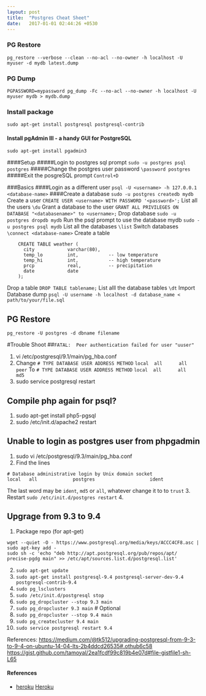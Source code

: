 ```yaml
---
layout: post
title:  "Postgres Cheat Sheet"
date:   2017-01-01 02:44:26 +0530
---
```


### PG Restore
`pg_restore --verbose --clean --no-acl --no-owner -h localhost -U myuser -d mydb latest.dump`

### PG Dump
`PGPASSWORD=mypassword pg_dump -Fc --no-acl --no-owner -h localhost -U myuser mydb > mydb.dump`

### Install package
`sudo apt-get install postgresql postgresql-contrib`

#### Install pgAdmin III - a handy GUI for PostgreSQL
`sudo apt-get install pgadmin3`

####Setup
#####Login to postgres sql prompt
`sudo -u postgres psql postgres`
#####Change the postgres user password
`\password postgres`
#####Exit the posgreSQL prompt
`Control+D`

###Basics
####Login as a different user
`psql -U <username> -h 127.0.0.1 <database-name>`
####Create a database
`sudo -u postgres createdb mydb`
Create a user
`CREATE USER <username> WITH PASSWORD '<password>';`
List all the users
`\du`
Grant a database to the user
`GRANT ALL PRIVILEGES ON DATABASE "<databasename>" to <username>;`
Drop database
`sudo -u postgres dropdb mydb`
Run the psql prompt to use the database mydb
`sudo -u postgres psql mydb`
List all the databases
`\list`
Switch databases
`\connect <database-name>`
Create a table
```
    CREATE TABLE weather (
      city            varchar(80),
      temp_lo         int,           -- low temperature
      temp_hi         int,           -- high temperature
      prcp            real,          -- precipitation
      date            date
    );
  ```
Drop a table
`DROP TABLE tablename;`
List alll the database tables
`\dt`
Import Database dump
`psql -U username -h localhost -d database_name < path/to/your/file.sql`

## PG Restore
`pg_restore -U postgres -d dbname filename`

#Trouble Shoot
##`FATAL:  Peer authentication failed for user "uuser"`
1. vi /etc/postgresql/9.1/main/pg_hba.conf
2. Change
   `# TYPE DATABASE USER ADDRESS METHOD`
   `local  all      all          peer`
   To
   `# TYPE DATABASE USER ADDRESS METHOD`
   `local  all      all          md5`
3. sudo service postgresql restart

## Compile php again for psql?
1. sudo apt-get install php5-pgsql
2. sudo /etc/init.d/apache2 restart

## Unable to login as postgres user from phpgadmin
1. sudo vi /etc/postgresql/9.3/main/pg_hba.conf
2. Find the lines
```
# Database administrative login by Unix domain socket
local   all             postgres                    ident
```
The last word may be `ident`, `md5` or `all`, whatever change it to to `trust`
3. Restart `sudo /etc/init.d/postgres restart`
4.

## Upgrage from 9.3 to 9.4

1. Package repo (for apt-get)
```
wget --quiet -O - https://www.postgresql.org/media/keys/ACCC4CF8.asc | sudo apt-key add -
sudo sh -c 'echo "deb http://apt.postgresql.org/pub/repos/apt/ precise-pgdg main" >> /etc/apt/sources.list.d/postgresql.list'
```

2. `sudo apt-get update`
3. `sudo apt-get install postgresql-9.4 postgresql-server-dev-9.4 postgresql-contrib-9.4`
4. `sudo pg_lsclusters`
5. `sudo /etc/init.d/postgresql stop`
6. `sudo pg_dropcluster --stop 9.3 main`
7. `sudo pg_dropcluster 9.3 main` # Optional
8. `sudo pg_dropcluster --stop 9.4 main`
9. `sudo pg_createcluster 9.4 main`
10. `sudo service postgresql restart 9.4`

References: https://medium.com/@tk512/upgrading-postgresql-from-9-3-to-9-4-on-ubuntu-14-04-lts-2b4ddcd26535#.othub6c58
            https://gist.github.com/tamoyal/2ea1fcdf99c819b4e07d#file-gistfile1-sh-L65

#### References
* [heroku] [Heroku]

[heroku]: https://devcenter.heroku.com/articles/heroku-postgres-import-export
